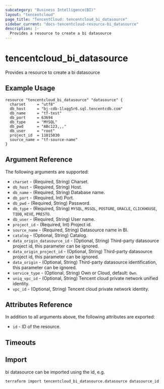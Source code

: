 ```yaml
---
subcategory: "Business Intelligence(BI)"
layout: "tencentcloud"
page_title: "TencentCloud: tencentcloud_bi_datasource"
sidebar_current: "docs-tencentcloud-resource-bi_datasource"
description: |-
  Provides a resource to create a bi datasource
---
```


# tencentcloud_bi_datasource

Provides a resource to create a bi datasource

## Example Usage

```hcl
resource "tencentcloud_bi_datasource" "datasource" {
  charset     = "utf8"
  db_host     = "bj-cdb-1lxqg5r6.sql.tencentcdb.com"
  db_name     = "tf-test"
  db_port     = 63694
  db_type     = "MYSQL"
  db_pwd      = "ABc123,,,"
  db_user     = "root"
  project_id  = 11015030
  source_name = "tf-source-name"
}
```

## Argument Reference

The following arguments are supported:

* `charset` - (Required, String) Charset.
* `db_host` - (Required, String) Host.
* `db_name` - (Required, String) Database name.
* `db_port` - (Required, Int) Port.
* `db_pwd` - (Required, String) Password.
* `db_type` - (Required, String) `MYSQL`, `MSSQL`, `POSTGRE`, `ORACLE`, `CLICKHOUSE`, `TIDB`, `HIVE`, `PRESTO`.
* `db_user` - (Required, String) User name.
* `project_id` - (Required, Int) Project id.
* `source_name` - (Required, String) Datasource name in BI.
* `catalog` - (Optional, String) Catalog.
* `data_origin_datasource_id` - (Optional, String) Third-party datasource project id, this parameter can be ignored.
* `data_origin_project_id` - (Optional, String) Third-party datasource project id, this parameter can be ignored.
* `data_origin` - (Optional, String) Third-party datasource identification, this parameter can be ignored.
* `service_type` - (Optional, String) Own or Cloud, default: `Own`.
* `uniq_vpc_id` - (Optional, String) Tencent cloud private network unified identity.
* `vpc_id` - (Optional, String) Tencent cloud private network identity.

## Attributes Reference

In addition to all arguments above, the following attributes are exported:

* `id` - ID of the resource.



## Timeouts

<no value>


## Import

bi datasource can be imported using the id, e.g.

```
terraform import tencentcloud_bi_datasource.datasource datasource_id
```

